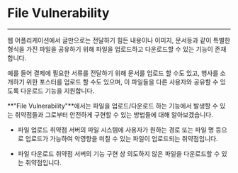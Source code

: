 # File Vulnerability
<hr>
웹 어플리케이션에서 글만으로는
전달하기 힘든 내용이나 이미지, 문서등과 같이
특별한 형식을 가진 파일을
공유하기 위해 파일을
업로드하고 다운로드할 수 있는 기능이 존재합니다.

예를 들어 결제에 필요한 서류를
전달하기 위해 문서를 업로드 할 수도 있고,
행사를 소개하기 위한 포스터를
업로드 할 수도 있으며,
이 파일들을 다른 사용자와 공유할 수 있도록 다운로드 기능을 지원합니다.

**"File Vulnerability"**에서는
파일을 업로드/다운로드 하는 기능에서
발생할 수 있는 취약점들과
그로부터 안전하게 구현할 수 있는 방법들에 대해
알아보겠습니다.

- 파일 업로드 취약점
    서버의 파일 시스템에 사용자가 원하는 경로 또는 파일 명 등으로
    업로드가 가능하여 악영향을 미칠 수 있는 파일이 업로드되는 취약점입니다.

- 파일 다운로드 취약점
    서버의 기능 구현 상 의도하지 않은 파일을 다운로드할 수 있는 취약점입니다.
    
